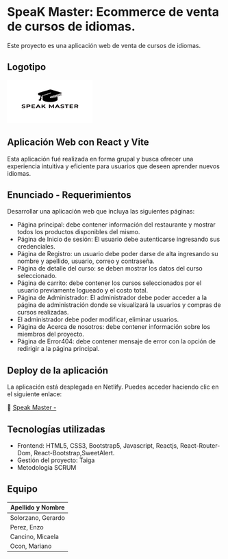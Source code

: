 # SpeaK Master: Ecommerce de venta de cursos de idiomas.

Este proyecto es una aplicación web de venta de cursos de idiomas.

## Logotipo 

<img src="/src/assets/imagen1.png" width="200" height="100">

##  Aplicación Web con React y Vite

Esta aplicación fué realizada en forma grupal y busca ofrecer una experiencia intuitiva y eficiente para usuarios que deseen aprender nuevos idiomas.

## Enunciado - Requerimientos

Desarrollar una aplicación web que incluya las siguientes páginas:

* Página principal: debe contener información del restaurante y mostrar todos los productos disponibles del mismo.
* Página de Inicio de sesión: El usuario debe autenticarse ingresando sus credenciales.
* Página de Registro: un usuario debe poder darse de alta ingresando su nombre y apellido, usuario, correo y contraseña.
* Página de detalle del curso: se deben mostrar los datos del curso seleccionado.
* Página de carrito: debe contener los cursos seleccionados por el usuario previamente logueado y el costo total.
* Página de Administrador: El administrador debe poder acceder a la página de administración donde se visualizará la  usuarios y compras de cursos realizadas. 
* El administrador debe poder modificar, eliminar usuarios.
* Página de Acerca de nosotros: debe contener información sobre los miembros del proyecto.
* Página de Error404: debe contener mensaje de error con la opción de redirigir a la página principal.



## Deploy de la aplicación

La aplicación está desplegada en Netlify. Puedes acceder haciendo clic en el siguiente enlace:

🔗 [Speak Master -](https://speakmaster.vercel.app/)


## Tecnologías utilizadas

* Frontend:
HTML5, CSS3, Bootstrap5, Javascript, Reactjs, React-Router-Dom, React-Bootstrap,SweetAlert.
* Gestión del proyecto:
Taiga 
* Metodologia SCRUM





## Equipo 

| Apellido y Nombre                   |
|------------------------------------
| Solorzano, Gerardo                  |
| Perez, Enzo                         | 
| Cancino, Micaela                    |               
| Ocon, Mariano                       |  
